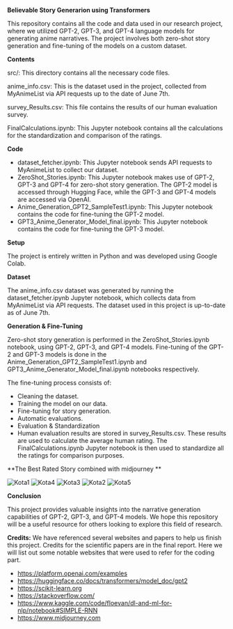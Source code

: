 **Believable Story Generarion using Transformers**

This repository contains all the code and data used in our research project, where we utilized GPT-2, GPT-3, and GPT-4 language models for generating anime narratives. The project involves both zero-shot story generation and fine-tuning of the models on a custom dataset.

**Contents**

src/: This directory contains all the necessary code files.

anime_info.csv: This is the dataset used in the project, collected from MyAnimeList via API requests up to the date of June 7th.

survey_Results.csv: This file contains the results of our human evaluation survey.

FinalCalculations.ipynb: This Jupyter notebook contains all the calculations for the standardization and comparison of the ratings.

**Code**

- dataset_fetcher.ipynb: This Jupyter notebook sends API requests to MyAnimeList to collect our dataset.
- ZeroShot_Stories.ipynb: This Jupyter notebook makes use of GPT-2, GPT-3 and GPT-4 for zero-shot story generation. The GPT-2 model is accessed through Hugging Face, while the GPT-3 and GPT-4 models are accessed via OpenAI.
- Anime_Generation_GPT2_SampleTest1.ipynb: This Jupyter notebook contains the code for fine-tuning the GPT-2 model.
- GPT3_Anime_Generator_Model_final.ipynb: This Jupyter notebook contains the code for fine-tuning the GPT-3 model.

**Setup**


The project is entirely written in Python and was developed using Google Colab.

**Dataset**

The anime_info.csv dataset was generated by running the dataset_fetcher.ipynb Jupyter notebook, which collects data from MyAnimeList via API requests. The dataset used in this project is up-to-date as of June 7th.

**Generation & Fine-Tuning**

Zero-shot story generation is performed in the ZeroShot_Stories.ipynb notebook, using GPT-2, GPT-3, and GPT-4 models. Fine-tuning of the GPT-2 and GPT-3 models is done in the Anime_Generation_GPT2_SampleTest1.ipynb and GPT3_Anime_Generator_Model_final.ipynb notebooks respectively.

The fine-tuning process consists of:

- Cleaning the dataset.
- Training the model on our data.
- Fine-tuning for story generation.
- Automatic evaluations.
- Evaluation & Standardization
- Human evaluation results are stored in survey_Results.csv. These results are used to calculate the average human rating. The FinalCalculations.ipynb Jupyter notebook is then used to standardize all the ratings for comparison purposes.


**The Best Rated Story combined with midjourney **

![Kota1](https://github.com/rkj43/Believable-Story-Generation-using-Transformers-master/assets/53295999/552bf307-14e8-42be-b52f-106eaa055c1f)
![Kota4](https://github.com/rkj43/Believable-Story-Generation-using-Transformers-master/assets/53295999/0f19cf03-c2a6-441b-822f-7c8d45d7b2fd)
![Kota3](https://github.com/rkj43/Believable-Story-Generation-using-Transformers-master/assets/53295999/44cd8418-3795-4a97-b8d5-24620c51e53a)
![Kota2](https://github.com/rkj43/Believable-Story-Generation-using-Transformers-master/assets/53295999/884cb0a2-cc7c-4aa9-a5e5-2f2754e33758)
![Kota5](https://github.com/rkj43/Believable-Story-Generation-using-Transformers-master/assets/53295999/e7960195-977f-45eb-8c80-da0a5b4ea2cd)


**Conclusion**

This project provides valuable insights into the narrative generation capabilities of GPT-2, GPT-3, and GPT-4 models. We hope this repository will be a useful resource for others looking to explore this field of research.

**Credits:**
We have referenced several websites and papers to help us finish this project. Credits for the scientific papers are in the final report.
Here we will list out some notable websites that were used to refer for the coding part.
- https://platform.openai.com/examples
- https://huggingface.co/docs/transformers/model_doc/gpt2
- https://scikit-learn.org
- https://stackoverflow.com/
- https://www.kaggle.com/code/floevan/dl-and-ml-for-nlp/notebook#SIMPLE-RNN
- https://www.midjourney.com
